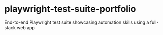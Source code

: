 # playwright-test-suite-portfolio
End-to-end Playwright test suite showcasing automation skills using a full-stack web app
